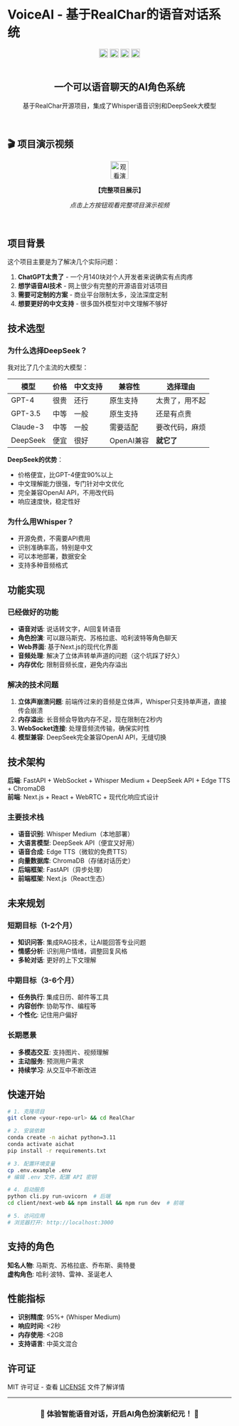# VoiceAI - 基于RealChar的语音对话系统

<div align="center">
    <img src="https://img.shields.io/badge/项目-比赛作品-blue?style=for-the-badge" alt="比赛项目" height="20">
    <img src="https://img.shields.io/badge/技术-语音AI-green?style=for-the-badge" alt="AI语音对话" height="20">
    <img src="https://img.shields.io/badge/框架-Python%20%7C%20FastAPI%20%7C%20Whisper-orange?style=for-the-badge" alt="技术栈" height="20">
    <img src="https://img.shields.io/badge/状态-可用-brightgreen?style=for-the-badge" alt="状态" height="20">
</div>

<br/>

<div align="center">
    <h2>一个可以语音聊天的AI角色系统</h2>
    <p>基于RealChar开源项目，集成了Whisper语音识别和DeepSeek大模型</p>
</div>

<br/>

## 🎬 项目演示视频

<div align="center">
    <a href="https://www.bilibili.com/video/BV1HnnfziETE/?share_source=copy_web&vd_source=6bde61bba0fd3c0a0d70b8c2c6074bbe" target="_blank">
        <img src="https://img.shields.io/badge/📺-观看演示视频-red?style=for-the-badge&logo=bilibili" alt="观看演示视频" height="40">
    </a>
    <p><strong>【完整项目展示】</strong></p>
    <p><em>点击上方按钮观看完整项目演示视频</em></p>
</div>

<br/>




## 项目背景

这个项目主要是为了解决几个实际问题：

1. **ChatGPT太贵了** - 一个月140块对个人开发者来说确实有点肉疼
2. **想学语音AI技术** - 网上很少有完整的开源语音对话项目
3. **需要可定制的方案** - 商业平台限制太多，没法深度定制
4. **想要更好的中文支持** - 很多国外模型对中文理解不够好

## 技术选型

### 为什么选择DeepSeek？

我对比了几个主流的大模型：

| 模型 | 价格 | 中文支持 | 兼容性 | 选择理由 |
|------|------|----------|--------|----------|
| GPT-4 | 很贵 | 还行 | 原生支持 | 太贵了，用不起 |
| GPT-3.5 | 中等 | 一般 | 原生支持 | 还是有点贵 |
| Claude-3 | 中等 | 一般 | 需要适配 | 要改代码，麻烦 |
| DeepSeek | 便宜 | 很好 | OpenAI兼容 | **就它了** |

**DeepSeek的优势**：
- 价格便宜，比GPT-4便宜90%以上
- 中文理解能力很强，专门针对中文优化
- 完全兼容OpenAI API，不用改代码
- 响应速度快，稳定性好

### 为什么用Whisper？

- 开源免费，不需要API费用
- 识别准确率高，特别是中文
- 可以本地部署，数据安全
- 支持多种音频格式

## 功能实现

### 已经做好的功能
- **语音对话**: 说话转文字，AI回复转语音
- **角色扮演**: 可以跟马斯克、苏格拉底、哈利波特等角色聊天
- **Web界面**: 基于Next.js的现代化界面
- **音频处理**: 解决了立体声转单声道的问题（这个坑踩了好久）
- **内存优化**: 限制音频长度，避免内存溢出

### 解决的技术问题
1. **立体声崩溃问题**: 前端传过来的音频是立体声，Whisper只支持单声道，直接传会崩溃
2. **内存溢出**: 长音频会导致内存不足，现在限制在2秒内
3. **WebSocket连接**: 处理音频流传输，确保实时性
4. **模型兼容**: DeepSeek完全兼容OpenAI API，无缝切换

## 技术架构

**后端**: FastAPI + WebSocket + Whisper Medium + DeepSeek API + Edge TTS + ChromaDB  
**前端**: Next.js + React + WebRTC + 现代化响应式设计

### 主要技术栈
- **语音识别**: Whisper Medium（本地部署）
- **大语言模型**: DeepSeek API（便宜又好用）
- **语音合成**: Edge TTS（微软的免费TTS）
- **向量数据库**: ChromaDB（存储对话历史）
- **后端框架**: FastAPI（异步处理）
- **前端框架**: Next.js（React生态）

## 未来规划

### 短期目标（1-2个月）
- **知识问答**: 集成RAG技术，让AI能回答专业问题
- **情感分析**: 识别用户情绪，调整回复风格
- **多轮对话**: 更好的上下文理解

### 中期目标（3-6个月）
- **任务执行**: 集成日历、邮件等工具
- **内容创作**: 协助写作、编程等
- **个性化**: 记住用户偏好

### 长期愿景
- **多模态交互**: 支持图片、视频理解
- **主动服务**: 预测用户需求
- **持续学习**: 从交互中不断改进

## 快速开始

```bash
# 1. 克隆项目
git clone <your-repo-url> && cd RealChar

# 2. 安装依赖
conda create -n aichat python=3.11
conda activate aichat
pip install -r requirements.txt

# 3. 配置环境变量
cp .env.example .env
# 编辑 .env 文件，配置 API 密钥

# 4. 启动服务
python cli.py run-uvicorn  # 后端
cd client/next-web && npm install && npm run dev  # 前端

# 5. 访问应用
# 浏览器打开: http://localhost:3000
```

## 支持的角色

**知名人物**: 马斯克、苏格拉底、乔布斯、奥特曼  
**虚构角色**: 哈利·波特、雷神、圣诞老人

## 性能指标

- **识别精度**: 95%+ (Whisper Medium)
- **响应时间**: <2秒
- **内存使用**: <2GB
- **支持语言**: 中英文混合

## 许可证

MIT 许可证 - 查看 [LICENSE](LICENSE) 文件了解详情

---

<div align="center">
    <h3>🎉 体验智能语音对话，开启AI角色扮演新纪元！ 🎉</h3>
</div>